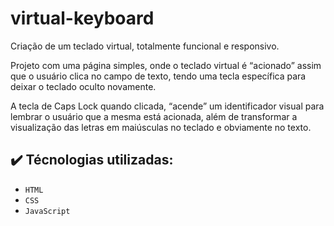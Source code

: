 # virtual-keyboard

Criação de um teclado virtual, totalmente funcional e responsivo.

Projeto com uma página simples, onde o teclado virtual é “acionado” assim que o usuário clica no campo de texto, tendo uma tecla específica para deixar o teclado oculto novamente.

A tecla de Caps Lock quando clicada, “acende” um identificador visual para lembrar o usuário que a mesma está acionada, além de transformar a visualização das letras em maiúsculas no teclado e obviamente no texto.

## :heavy_check_mark: Técnologias utilizadas:

- `HTML`
- `CSS`
- `JavaScript`
